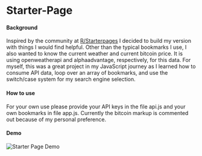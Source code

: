 # Starter-Page
#### Background
Inspired by the community at [R/Starterpages](https://www.reddit.com/r/startpages/) I decided to build my version with things I would find helpful. Other than the typical bookmarks I use, I also wanted to know the current weather and current bitcoin price. It is using openweatherapi and alphaadvantage, respectively, for this data. For myself, this was a great project in my JavaScript journey as I learned how to consume API data, loop over an array of bookmarks, and use the switch/case system for my search engine selection.

#### How to use
For your own use please provide your API keys in the file api.js and your own bookmarks in file app.js. Currently the bitcoin markup is commented out because of my personal preference.

#### Demo
![Starter Page Demo](https://i.imgur.com/yVpjpvg.gif)

